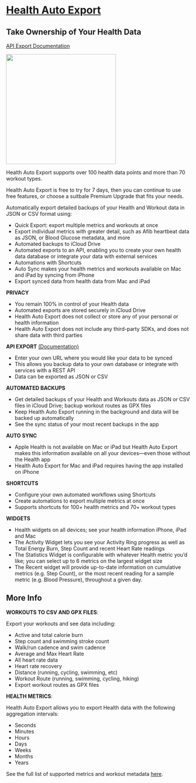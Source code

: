 # [Health Auto Export](https://apple.co/3iqbU2d)

## Take Ownership of Your Health Data

[API Export Documentation](https://github.com/Lybron/health-auto-export/wiki)

<img src="./assets/autoexport.gif" height="300">

Health Auto Export supports over 100 health data points and more than 70 workout types. 

Health Auto Export is free to try for 7 days, then you can continue to use free features, or choose a suitbale Premium Upgrade that fits your needs.

Automatically export detailed backups of your Health and Workout data in JSON or CSV format using:

- Quick Export: export multiple metrics and workouts at once
- Export individual metrics with greater  detail, such as Afib heartbeat data as JSON, or Blood Glucose metadata, and more
- Automated backups to iCloud Drive
- Automated exports to an API, enabling you to create your own health data database or integrate your data with external services
- Automations with Shortcuts 
- Auto Sync makes your health metrics and workouts available on Mac and iPad by syncing from iPhone
- Export synced data from health data from Mac and iPad

**PRIVACY**
- You remain 100% in control of your Health data
- Automated exports are stored securely in iCloud Drive
- Health Auto Export does not collect or store any of your personal or health information
- Health Auto Export does not include any third-party SDKs, and does not share data with third parties

**API EXPORT** [(Documentation)](https://github.com/Lybron/health-auto-export/wiki)
- Enter your own URL where you would like your data to be synced
- This allows you backup data to your own database or integrate with services with a REST API
- Data can be exported as JSON or CSV

**AUTOMATED BACKUPS**
- Get detailed backups of your Health and Workouts data as JSON or CSV files in iCloud Drive; backup workout routes as GPX files
- Keep Health Auto Export running in the background and data will be backed up automatically
- See the sync status of your most recent backups in the app

**AUTO SYNC**
- Apple Health is not available on Mac or iPad but Health Auto Export makes this information available on all your devices—even those without the Health app
- Health Auto Export for Mac and iPad requires having the app installed on iPhone 

**SHORTCUTS**
- Configure your own automated workflows using Shortcuts
- Create automations to export multiple metrics at once
- Supports shortcuts for 100+ health metrics and 70+ workout types 

**WIDGETS**
- Health widgets on all devices; see your health information iPhone, iPad and Mac
- The Activity Widget lets you see your Activity Ring progress as well as Total Energy Burn, Step Count and recent Heart Rate readings
- The Statistics Widget is configurable with whatever Health metric you’d like; you can select up to 6 metrics on the largest widget size
- The Recent widget will provide up-to-date information on cumulative metrics (e.g. Step Count), or the most recent reading for a sample metric (e.g. Blood Pressure), throughout a given day.

## More Info

**WORKOUTS TO CSV AND GPX FILES**:

Export your workouts and see data including:
- Active and total calorie burn
- Step count and swimming stroke count
- Walk/run cadence and swim cadence
- Average and Max Heart Rate
- All heart rate data 
- Heart rate recovery
- Distance (running, cycling, swimming, etc)
- Workout Route (running, swimming, cycling, hiking)
- Export workout routes as GPX files

**HEALTH METRICS**:

Health Auto Export allows you to export Health data with the following aggregation intervals:

- Seconds
- Minutes
- Hours
- Days
- Weeks
- Months
- Years

See the full list of supported metrics and workout metadata [here](https://github.com/Lybron/health-auto-export/wiki/Supported-Data).

